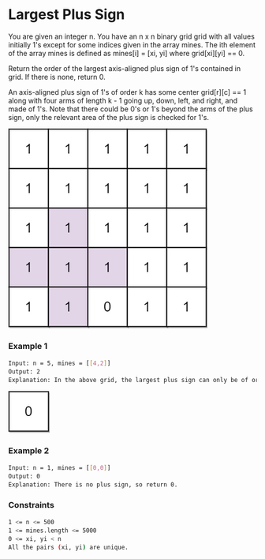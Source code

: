 # Largest Plus Sign

You are given an integer n. You have an n x n binary grid grid with all values initially 1's except for some indices given in the array mines. The ith element of the array mines is defined as mines[i] = [xi, yi] where grid[xi][yi] == 0.

Return the order of the largest axis-aligned plus sign of 1's contained in grid. If there is none, return 0.

An axis-aligned plus sign of 1's of order k has some center grid[r][c] == 1 along with four arms of length k - 1 going up, down, left, and right, and made of 1's. Note that there could be 0's or 1's beyond the arms of the plus sign, only the relevant area of the plus sign is checked for 1's.

[![plus1-grid](plus1-grid.jpg)]()
### Example 1
```sh
Input: n = 5, mines = [[4,2]]
Output: 2
Explanation: In the above grid, the largest plus sign can only be of order 2. One of them is shown.
```

[![plus2-grid](plus2-grid.jpg)]()
### Example 2
```sh
Input: n = 1, mines = [[0,0]]
Output: 0
Explanation: There is no plus sign, so return 0.
```

### Constraints
```sh
1 <= n <= 500
1 <= mines.length <= 5000
0 <= xi, yi < n
All the pairs (xi, yi) are unique.
```

